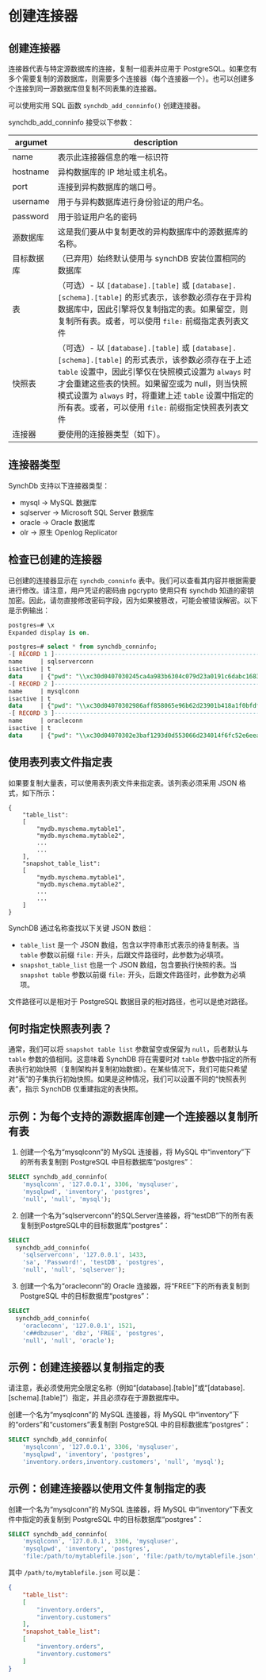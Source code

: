 # 创建连接器

## **创建连接器**

连接器代表与特定源数据库的连接，复制一组表并应用于 PostgreSQL。如果您有多个需要复制的源数据库，则需要多个连接器（每个连接器一个）。也可以创建多个连接到同一源数据库但复制不同表集的连接器。

可以使用实用 SQL 函数 `synchdb_add_conninfo()` 创建连接器。

synchdb_add_conninfo 接受以下参数：

| argumet | description |
|-------------------- |-|
| name | 表示此连接器信息的唯一标识符 |
| hostname | 异构数据库的 IP 地址或主机名。|
| port | 连接到异构数据库的端口号。|
| username | 用于与异构数据库进行身份验证的用户名。|
| password | 用于验证用户名的密码 |
| 源数据库 | 这是我们要从中复制更改的异构数据库中的源数据库的名称。|
| 目标数据库 | （已弃用）始终默认使用与 synchDB 安装位置相同的数据库 |
| 表 |（可选）- 以 `[database].[table]` 或 `[database].[schema].[table]` 的形式表示，该参数必须存在于异构数据库中，因此引擎将仅复制指定的表。如果留空，则复制所有表。或者，可以使用 `file:` 前缀指定表列表文件 |
| 快照表 |（可选）- 以 `[database].[table]` 或 `[database].[schema].[table]` 的形式表示，该参数必须存在于上述 `table` 设置中，因此引擎仅在快照模式设置为 `always` 时才会重建这些表的快照。如果留空或为 null，则当快照模式设置为 `always` 时，将重建上述 `table` 设置中指定的所有表。或者，可以使用 `file:` 前缀指定快照表列表文件 |
| 连接器 | 要使用的连接器类型（如下）。|

## **连接器类型**

SynchDb 支持以下连接器类型：

* mysql -> MySQL 数据库
* sqlserver -> Microsoft SQL Server 数据库
* oracle -> Oracle 数据库
* olr -> 原生 Openlog Replicator

## **检查已创建的连接器**

已创建的连接器显示在 `synchdb_conninfo` 表中。我们可以查看其内容并根据需要进行修改。请注意，用户凭证的密码由 pgcrypto 使用只有 synchdb 知道的密钥加密。因此，请勿直接修改密码字段，因为如果被篡改，可能会被错误解密。以下是示例输出：

```sql
postgres=# \x
Expanded display is on.

postgres=# select * from synchdb_conninfo;
-[ RECORD 1 ]-----------------------------------------------------------------------------------------------------------------------------------------------------------------------------------------------------------------------------------------------------------------------------------------------------------------
name     | sqlserverconn
isactive | t
data     | {"pwd": "\\xc30d0407030245ca4a983b6304c079d23a0191c6dabc1683e4f66fc538db65b9ab2788257762438961f8201e6bcefafa60460fbf441e55d844e7f27b31745f04e7251c0123a159540676c4", "port": 1433, "user": "sa", "dstdb": "postgres", "srcdb": "testDB", "table": "null", "hostname": "192.168.1.86", "connector": "sqlserver"}
-[ RECORD 2 ]-----------------------------------------------------------------------------------------------------------------------------------------------------------------------------------------------------------------------------------------------------------------------------------------------------------------
name     | mysqlconn
isactive | t
data     | {"pwd": "\\xc30d04070302986aff858065e96b62d23901b418a1f0bfdf874ea9143ec096cd648a1588090ee840de58fb6ba5a04c6430d8fe7f7d466b70a930597d48b8d31e736e77032cb34c86354e", "port": 3306, "user": "mysqluser", "dstdb": "postgres", "srcdb": "inventory", "table": "null", "hostname": "192.168.1.86", "connector": "mysql"}
-[ RECORD 3 ]-----------------------------------------------------------------------------------------------------------------------------------------------------------------------------------------------------------------------------------------------------------------------------------------------------------------
name     | oracleconn
isactive | t
data     | {"pwd": "\\xc30d04070302e3baf1293d0d553066d234014f6fc52e6eea425884b1f65f1955bf504b85062dfe538ca2e22bfd6db9916662406fc45a3a530b7bf43ce4cfaa2b049a1c9af8", "port": 1528, "user": "c##dbzuser", "dstdb": "postgres", "srcdb": "FREE", "table": "null", "hostname": "192.168.1.86", "connector": "oracle"}


```

## **使用表列表文件指定表**

如果要复制大量表，可以使用表列表文件来指定表。该列表必须采用 JSON 格式，如下所示：

```
{
    "table_list":
    [
        "mydb.myschema.mytable1",
        "mydb.myschema.mytable2",
        ...
        ...
    ],
    "snapshot_table_list":
    [
        "mydb.myschema.mytable1",
        "mydb.myschema.mytable2",
        ...
        ...
    ]
}
```

SynchDB 通过名称查找以下关键 JSON 数组：
* `table_list` 是一个 JSON 数组，包含以字符串形式表示的待复制表。当 `table` 参数以前缀 `file:` 开头，后跟文件路径时，此参数为必填项。
* `snapshot_table_list` 也是一个 JSON 数组，包含要执行快照的表。当 `snapshot table` 参数以前缀 `file:` 开头，后跟文件路径时，此参数为必填项。

文件路径可以是相对于 PostgreSQL 数据目录的相对路径，也可以是绝对路径。

## **何时指定快照表列表？**

通常，我们可以将 `snapshot table list` 参数留空或保留为 `null`，后者默认与 `table` 参数的值相同。这意味着 SynchDB 将在需要时对 `table` 参数中指定的所有表执行初始快照（复制架构并复制初始数据）。在某些情况下，我们可能只希望对“表”的子集执行初始快照。如果是这种情况，我们可以设置不同的“快照表列表”，指示 SynchDB 仅重建指定的表快照。

## **示例：为每个支持的源数据库创建一个连接器以复制所有表**

1. 创建一个名为“mysqlconn”的 MySQL 连接器，将 MySQL 中“inventory”下的所有表复制到 PostgreSQL 中目标数据库“postgres”：
```sql
SELECT synchdb_add_conninfo(
    'mysqlconn', '127.0.0.1', 3306, 'mysqluser', 
    'mysqlpwd', 'inventory', 'postgres', 
    'null', 'null', 'mysql');
```

2. 创建一个名为“sqlserverconn”的SQLServer连接器，将“testDB”下的所有表复制到PostgreSQL中的目标数据库“postgres”：
```sql
SELECT 
  synchdb_add_conninfo(
    'sqlserverconn', '127.0.0.1', 1433, 
    'sa', 'Password!', 'testDB', 'postgres', 
    'null', 'null', 'sqlserver');
```

3. 创建一个名为“oracleconn”的 Oracle 连接器，将“FREE”下的所有表复制到 PostgreSQL 中的目标数据库“postgres”：
```sql
SELECT 
  synchdb_add_conninfo(
    'oracleconn', '127.0.0.1', 1521, 
    'c##dbzuser', 'dbz', 'FREE', 'postgres', 
    'null', 'null', 'oracle');
```

## **示例：创建连接器以复制指定的表**

请注意，表必须使用完全限定名称（例如“[database].[table]”或“[database].[schema].[table]”）指定，并且必须存在于源数据库中。

创建一个名为“mysqlconn”的 MySQL 连接器，将 MySQL 中“inventory”下的“orders”和“customers”表复制到 PostgreSQL 中的目标数据库“postgres”：
```sql
SELECT synchdb_add_conninfo(
    'mysqlconn', '127.0.0.1', 3306, 'mysqluser', 
    'mysqlpwd', 'inventory', 'postgres', 
    'inventory.orders,inventory.customers', 'null', 'mysql');

```

## **示例：创建连接器以使用文件复制指定的表**

创建一个名为“mysqlconn”的 MySQL 连接器，将 MySQL 中“inventory”下表文件中指定的表复制到 PostgreSQL 中的目标数据库“postgres”：
```sql
SELECT synchdb_add_conninfo(
    'mysqlconn', '127.0.0.1', 3306, 'mysqluser', 
    'mysqlpwd', 'inventory', 'postgres', 
    'file:/path/to/mytablefile.json', 'file:/path/to/mytablefile.json', 'mysql');

```

其中 `/path/to/mytablefile.json` 可以是：
```json
{
    "table_list":
    [
        "inventory.orders",
        "inventory.customers"
    ],
    "snapshot_table_list":
    [
        "inventory.orders",
        "inventory.customers"
    ]
}
```